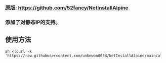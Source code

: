 ### 原版: https://github.com/52fancy/NetInstallAlpine

### 添加了对静态IP的支持。

## 使用方法

```
sh <(curl -k 'https://raw.githubusercontent.com/unknwon0054/NetInstallAlpine/main/alpine.sh')
```
